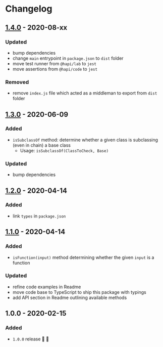 # Changelog


## [1.4.0](https://github.com/supercharge/classes/compare/v1.3.0...v1.4.0) - 2020-08-xx

### Updated
- bump dependencies
- change `main` entrypoint in `package.json` to `dist` folder
- move test runner from `@hapi/lab` to `jest`
- move assertions from `@hapi/code` to `jest`

### Removed
- remove `index.js` file which acted as a middleman to export from `dist` folder


## [1.3.0](https://github.com/supercharge/classes/compare/v1.2.0...v1.3.0) - 2020-06-09

### Added
- `isSubclassOf` method: determine whether a given class is subclassing (even in chain) a base class
  - Usage: `isSubclassOf(ClassToCheck, Base)`

### Updated
- bump dependencies


## [1.2.0](https://github.com/supercharge/classes/compare/v1.1.0...v1.2.0) - 2020-04-14

### Added
- link `types` in `package.json`


## [1.1.0](https://github.com/supercharge/classes/compare/v1.0.0...v1.1.0) - 2020-04-14

### Added
- `isFunction(input)` method determining whether the given `input` is a function

### Updated
- refine code examples in Readme
- move code base to TypeScript to ship this package with typings
- add API section in Readme outlining available methods


## 1.0.0 - 2020-02-15

### Added
- `1.0.0` release 🚀 🎉
